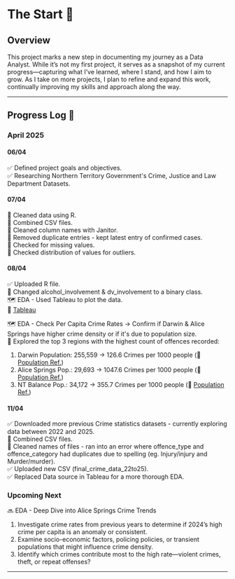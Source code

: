 # The Start 📍

## Overview  
This project marks a new step in documenting my journey as a Data Analyst. While it’s not my first project, it serves as a snapshot of my current progress—capturing what I’ve learned, where I stand, and how I aim to grow. As I take on more projects, I plan to refine and expand this work, continually improving my skills and approach along the way.

---

## Progress Log 📜  

### **April 2025**  
#### **06/04**  
✅ Defined project goals and objectives.  
✅ Researching Northern Territory Government's Crime, Justice and Law Department Datasets.  

#### **07/04**  
🧼 Cleaned data using R.  
🧼 Combined CSV files.  
🧼 Cleaned column names with Janitor.  
🧼 Removed duplicate entries - kept latest entry of confirmed cases.  
🧼 Checked for missing values.  
🧼 Checked distribution of values for outliers.  

#### **08/04**
✅ Uploaded R file.  
🧼 Changed alcohol_involvement & dv_involvement to a binary class.  
🗺️ EDA - Used Tableau to plot the data.  
🔗 [Tableau](https://public.tableau.com/app/profile/jeffy.i/viz/NTCrimeStatistics-AnAnalysisProject/CrimesRecordedbyYear)

🗺️ EDA - Check Per Capita Crime Rates → Confirm if Darwin & Alice Springs have higher crime density or if it's due to population size.  
🔎 Explored the top 3 regions with the highest count of offences recorded:

1. Darwin Population: 255,559 → 126.6 Crimes per 1000 people (🔗 [Population Ref.](https://nteconomy.nt.gov.au/population))
2. Alice Springs Pop.: 29,693 → 1047.6 Crimes per 1000 people (🔗 [Population Ref.](https://profile.id.com.au/rda-northern-territory/population-estimate?WebID=100))
3. NT Balance Pop.: 34,172 → 355.7 Crimes per 1000 people (🔗 [Population Ref.](https://www.abs.gov.au/census/find-census-data/quickstats/2021/SOS73))

#### **11/04**
✅ Downloaded more previous Crime statistics datasets - currently exploring data between 2022 and 2025.  
🧼 Combined CSV files.  
🧼 Cleaned names of files - ran into an error where offence_type and offence_category had duplicates due to spelling (eg. Injury/injury and Murder/murder).  
✅ Uploaded new CSV (final_crime_data_22to25).  
✅ Replaced Data source in Tableau for a more thorough EDA.  

### **Upcoming Next**  
🔜 EDA - Deep Dive into Alice Springs Crime Trends  

1. Investigate crime rates from previous years to determine if 2024’s high crime per capita is an anomaly or consistent.
2. Examine socio-economic factors, policing policies, or transient populations that might influence crime density.
3. Identify which crimes contribute most to the high rate—violent crimes, theft, or repeat offenses?

---
